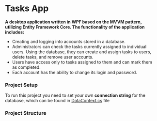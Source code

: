 # Tasks App
**A desktop application written in WPF based on the MVVM pattern, utilizing Entity Framework Core. The functionality of the application includes:**
* Creating and logging into accounts stored in a database.
* Administrators can check the tasks currently assigned to individual users. Using the database, they can create and assign tasks to users, delete tasks, and remove user accounts.
* Users have access only to tasks assigned to them and can mark them as completed.
* Each account has the ability to change its login and password.

### Project Setup
To run this project you need to set your own **connection string** for the database, which can be found in [DataContext.cs](EF/DataContext.cs) file
### Project Structure
